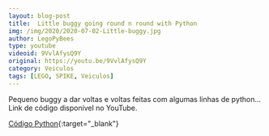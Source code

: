 ```yaml
---
layout: blog-post
title:  Little buggy going round n round with Python
img: /img/2020/2020-07-02-Little-buggy.jpg
author: LegoPyBees
type: youtube
videoid: 9VvlAfysQ9Y
original: https://youtu.be/9VvlAfysQ9Y
category: Veiculos
tags: [LEGO, SPIKE, Veiculos]
---
```

Pequeno buggy a dar voltas e voltas feitas com algumas linhas de python... Link de código disponível no YouTube.

[Código Python](https://github.com/vjremotegithub/legopybees/blob/master/motorpair_round_n_round.py){:target="_blank"}
